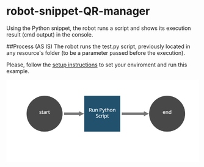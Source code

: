 # robot-snippet-QR-manager
 Using the Python snippet, the robot runs a script and shows its execution result (cmd output) in the console. 
 
 ##Process (AS IS)
 The robot runs the test.py script, previously located in any resource's folder (to be a parameter passed before the execution). 
 
 Please, follow the [setup instructions](https://docs.appian.com/suite/help/20.2/rpa/develop/deploying-code.html) to set your enviroment and run this example.

![AppianRPA](img/workflow.png)


